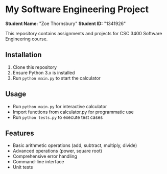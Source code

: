 # My Software Engineering Project 
**Student Name:** "Zoe Thornsbury"
**Student ID:** "1341926"

This repository contains assignments and projects for CSC 3400 Software Engineering course.

 ## Installation
   1. Clone this repository
   2. Ensure Python 3.x is installed
   3. Run `python main.py` to start the calculator

   ## Usage
   - Run `python main.py` for interactive calculator
   - Import functions from calculator.py for programmatic use
   - Run `python tests.py` to execute test cases

   ## Features
   - Basic arithmetic operations (add, subtract, multiply, divide)
   - Advanced operations (power, square root)
   - Comprehensive error handling
   - Command-line interface
   - Unit tests